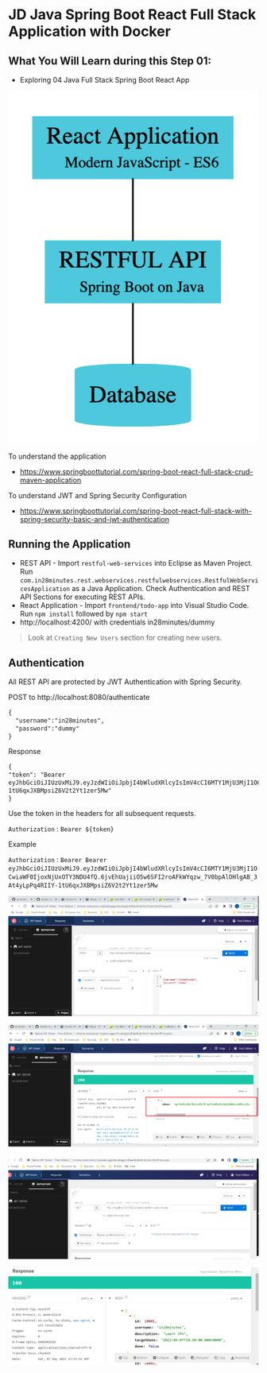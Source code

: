 # JD Java Spring Boot React Full Stack Application with Docker

## What You Will Learn during this Step 01:
- Exploring 04 Java Full Stack Spring Boot React App

![Browser](Images/react_00_architecture.png)

To understand the application
- https://www.springboottutorial.com/spring-boot-react-full-stack-crud-maven-application

To understand JWT and Spring Security Configuration
- https://www.springboottutorial.com/spring-boot-react-full-stack-with-spring-security-basic-and-jwt-authentication


## Running the Application

- REST API - Import `restful-web-services` into Eclipse as Maven Project. Run `com.in28minutes.rest.webservices.restfulwebservices.RestfulWebServicesApplication` as a Java Application. Check Authentication and REST API Sections for executing REST APIs.
- React Application - Import `frontend/todo-app` into Visual Studio Code. Run `npm install` followed by `npm start`
- http://localhost:4200/ with credentials in28minutes/dummy

> Look at  `Creating New Users` section for creating new users.

## Authentication

All REST API are protected by JWT Authentication with Spring Security. 

POST to http://localhost:8080/authenticate

```
{
  "username":"in28minutes",
  "password":"dummy"
}
```

Response
```
{
"token": "Bearer eyJhbGciOiJIUzUxMiJ9.eyJzdWIiOiJpbjI4bWludXRlcyIsImV4cCI6MTY1MjU3MjI1OCwiaWF0IjoxNjUxOTY3NDU4fQ.6jvEhUajiiO5w6SFI2roAFkWYqzw_7V0bpAlOHlgAB_3At4yLpPq4RIIY-1tU6qxJXBMpsiZ6V2t2Yt1zer5Mw"
}
```

Use the token in the headers for all subsequent requests.

`Authorization` : `Bearer ${token}`

Example 

`Authorization` : `Bearer Bearer eyJhbGciOiJIUzUxMiJ9.eyJzdWIiOiJpbjI4bWludXRlcyIsImV4cCI6MTY1MjU3MjI1OCwiaWF0IjoxNjUxOTY3NDU4fQ.6jvEhUajiiO5w6SFI2roAFkWYqzw_7V0bpAlOHlgAB_3At4yLpPq4RIIY-1tU6qxJXBMpsiZ6V2t2Yt1zer5Mw`



![Browser](Images/Screenshot_25.png)

![Browser](Images/Screenshot_26.png)

![Browser](Images/Screenshot_27.png)

![Browser](Images/Screenshot_28.png)